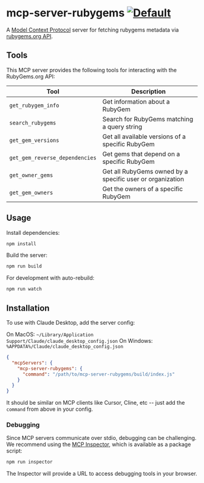 # mcp-server-rubygems [![Default](https://github.com/6/mcp-server-rubygems/actions/workflows/default.yml/badge.svg)](https://github.com/6/mcp-server-rubygems/actions/workflows/default.yml)

A [Model Context Protocol](https://modelcontextprotocol.io/) server for fetching rubygems metadata via [rubygems.org API](https://guides.rubygems.org/rubygems-org-api/).

## Tools

This MCP server provides the following tools for interacting with the RubyGems.org API:

| Tool                           | Description                                               |
| ------------------------------ | --------------------------------------------------------- |
| `get_rubygem_info`             | Get information about a RubyGem                           |
| `search_rubygems`              | Search for RubyGems matching a query string               |
| `get_gem_versions`             | Get all available versions of a specific RubyGem          |
| `get_gem_reverse_dependencies` | Get gems that depend on a specific RubyGem                |
| `get_owner_gems`               | Get all RubyGems owned by a specific user or organization |
| `get_gem_owners`               | Get the owners of a specific RubyGem                      |

## Usage

Install dependencies:

```bash
npm install
```

Build the server:

```bash
npm run build
```

For development with auto-rebuild:

```bash
npm run watch
```

## Installation

To use with Claude Desktop, add the server config:

On MacOS: `~/Library/Application Support/Claude/claude_desktop_config.json`
On Windows: `%APPDATA%/Claude/claude_desktop_config.json`

```json
{
  "mcpServers": {
    "mcp-server-rubygems": {
      "command": "/path/to/mcp-server-rubygems/build/index.js"
    }
  }
}
```

It should be similar on MCP clients like Cursor, Cline, etc -- just add the `command` from above in your config.

### Debugging

Since MCP servers communicate over stdio, debugging can be challenging. We recommend using the [MCP Inspector](https://github.com/modelcontextprotocol/inspector), which is available as a package script:

```bash
npm run inspector
```

The Inspector will provide a URL to access debugging tools in your browser.
